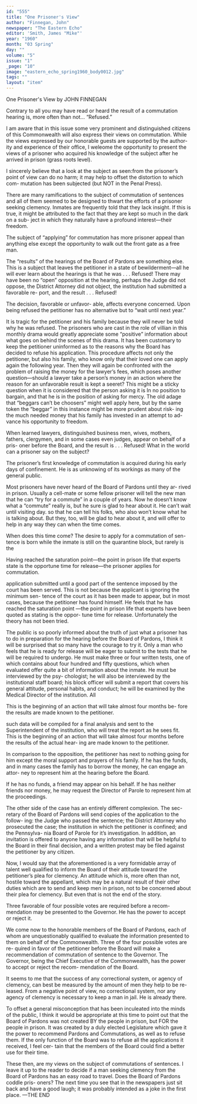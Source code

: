 ```yaml
---
id: "555"
title: "One Prisoner's View"
author: "Finnegan, John"
newspaper: "The Eastern Echo"
editor: 'Smith, James "Mike"'
year: "1960"
month: "03 Spring"
day: ""
volume: "5"
issue: "1"
_page: "10"
image: "eastern_echo_spring1960_body0012.jpg"
tags: ""
layout: "item"
---
```

One Prisoner's View
by JOHN FINNEGAN

Contrary to all you may have read
or heard the result of a commutation
hearing is, more often than not...
“Refused.”

I am aware that in this issue some very prominent and distinguished
citizens of this Commonwealth will also express their views on commutation.
While the views expressed by our honorable guests are supported by the author-
ity and experience of their office, I weleome the opportunity to present the views
of a prisoner who acquired his knowledge of the subject after he arrived in
prison (grass roots level).

I sincerely believe that a look at the subject as seen:from the prisoner’s
point of view can do no harm; it may help to offset the distortion to which com-
mutation has been subjected (but NOT in the Penal Press).

There are many ramifications to the subject of commutation of sentences
and all of them seemed to be designed to thwart the efforts of a prisoner seeking
clemency. Inmates are frequently told that they lack insight. If this is true, it
might be attributed to the fact that they are kept so much in the dark on a sub-
ject in which they naturally have a profound interest—their freedom.

The subject of “applying” for commutation has more prisoner appeal than
anything else except the opportunity to walk out the front gate as a free man.

The “results” of the hearings of the Board of Pardons are something else.
This is a subject that leaves the petitioner in a state of bewilderment—all he
will ever learn about the hearings is that he was . . . Refused! There may have
been no “open” opposition at the hearing, perhaps the Judge did not oppose, the
District Attorney did not object, the institution had submitted a favorable re-
port, and the result . . . Refused!

The decision, favorable or unfavor-
able, affects everyone concerned.
Upon being refused the petitioner has
no alternative but to “wait until next
year.”

It is tragic for the petitioner and his family because they will never be
told why he was refused. The prisoners who are cast in the role of villian in this
monthly drama would greatly appreciate some “positive” information about
what goes on behind the scenes of this drama. It has been customary to keep the
petitioner uninformed as to the reasons why the Board has decided to refuse his
application. This procedure affects not only the petitioner, but also his family,
who know only that their loved one can apply again the following year. Then
they will again be confronted with the problem of raising the money for the
lawyer’s fees, which poses another question—should a lawyer take a person’s
money in an action where the reason for an unfavorable result is kept a seeret?
This might be a sticky question when it is considered that the person asking it
is In no position to bargain, and that he is in the position of asking for mercy.
The old adage that “beggars can’t be choosers” might well apply here, but by
the same token the “beggar” in this instance might be more prudent about risk-
ing the much needed money that his family has invested in an attempt to ad-
vance his opportunity to freedom.

When learned lawyers, distinguished business men, wives, mothers,
fathers, clergymen, and in some cases even judges, appear on behalf of a pris-
oner before the Board, and the result is . . . Refused! What in the world can a
prisoner say on the subject?

The prisoner’s first knowledge of
commutation is acquired during his
early days of confinement. He is as
unknowing of its workings as many of
the general public.

Most prisoners have never heard of the Board of Pardons until they ar-
rived in prison. Usually a cell-mate or some fellow prisoner will tell the new
man that he can “try for a commute” in a couple of years. Now he doesn’t know
what a “commute” really is, but he sure is glad to hear about it. He can’t wait
until visiting day. so that he can tell his folks, who also won’t know what he is
talking about. But they, too, will be glad to hear about it, and will offer to help
in any way they can when the time comes.

When does this time come? The desire to apply for a commutation of sen-
tence is born while the inmate is still on the quarantine block, but rarely is the

Having reached the saturation
point—the point in prison life that
experts state is the opportune time
for release—the prisoner applies for
commutation.

application submitted until a good part of the sentence imposed by the court
has been served. This is not because the applicant is ignoring the minimum sen-
tence of the court as it has been made to appear, but in most cases, because the
petitioner has found himself. He feels that he has reached the saturation point
—the point in prison life that experts have been quoted as stating is the oppor-
tune time for release. Unfortunately the theory has not been tried.

The public is so poorly informed about the truth of just what a prisoner
has to do in preparation for the hearing before the Board of Pardons, I think
it will be surprised that so many have the courage to try it. Only a man who
feels that he is ready for release will be eager to submit to the tests that he will
be required to undergo. He must make three or four written tests, one of which
contains about four hundred and fifty questions, which when evaluated offer
quite a bit of information about the inmate. He must be interviewed by the psy-
chologist; he will also be interviewed by the institutional staff board; his block
officer will submit a report that covers his general attitude, personal habits, and
conduct; he will be examined by the Medical Director of the institution. All

This is the beginning of an action
that will take almost four months be-
fore the results are made known to
the petitioner.

such data will be compiled for a final analysis and sent to the Superintendent of
the institution, who will treat the report as he sees fit. This is the beginning of
an action that will take almost four months before the results of the actual hear-
ing are made known to the petitioner.

In comparison to the opposition, the petitioner has next to nothing going
for him except the moral support and prayers of his family. If he has the funds,
and in many cases the family has to borrow the money, he can engage an attor-
ney to represent him at the hearing before the Board.

If he has no funds, a friend may appear on his behalf. If he has neither
friends nor money, he may request the Director of Parole to represent him at
the proceedings.

The other side of the case has an entirely different complexion. The sec-
retary of the Board of Pardons will send copies of the application to the follow-
ing: the Judge who passed the sentence; the District Attorney who prosecuted
the case; the institution in which the petitioner is confined; and the Pennsylva-
nia Board of Parole for it’s investigation. In addition, an invitation is offered
to anyone having any information that will be helpful to the Board in their final
decision, and a written protest may be filed against the petitioner by any citizen.

Now, I would say that the aforementioned is a very formidable array of
talent well qualified to inform the Board of their attitude toward the petitioner’s
plea for clemency. An attitude which is, more often than not, hostile toward the
appellant, which may be a natural result of their other duties which are to send
and keep men in prison, not to be concerned about their plea for clemency. But
even that is not the end of the story.

Three favorable of four possible
votes are required before a recom-
mendation may be presented to the
Governor. He has the power to
accept or reject it.

We come now to the honorable members of the Board of Pardons, each of
whom are unquestionably qualified to evaluate the information presented to
them on behalf of the Commonwealth. Three of the four possible votes are re-
quired in favor of the petitioner before the Board will make a recommendation
of commutation of sentence to the Governor. The Governor, being the Chief
Executive of the Commonwealth, has the power to accept or reject the recom-
mendation of the Board.

It seems to me that the success of any correctional system, or agency of
clemency, can best be measured by the amount of men they help to be re-
leased. From a negative point of view, no correctional system, nor any agency
of clemency is necessary to keep a man in jail. He is already there.

To offset a general misconception that has been inculeated into the minds
of the public, I think it would be appropriate at this time to point out that the
Board of Pardons was not created BY the people in prison, but FOR the people
in prison. It was created by a duly elected Legislature which gave it the power
to recommend Pardons and Commutations, as well as to refuse them. If the only
function of the Board was to refuse all the applications it received, I feel cer-
tain that the members of the Board could find a better use for their time.

These then, are my views on the subject of commutations of sentences.
I leave it up to the reader to decide if a man seeking clemency from the Board
of Pardons has an easy road to travel. Does the Board of Pardons coddle pris-
oners? The next time you see that in the newspapers just sit back and have a
good laugh; it was probably intended as a joke in the first place. —THE END
